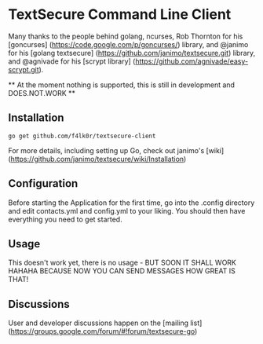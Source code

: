 # TextSecure Command Line Client

Many thanks to the people behind golang, ncurses, Rob Thornton for his [goncurses] (https://code.google.com/p/goncurses/) library, and @janimo for his [golang textsecure] (https://github.com/janimo/textsecure.git) library, and @agnivade for his [scrypt library] (https://github.com/agnivade/easy-scrypt.git).

** At the moment nothing is supported, this is still in development and DOES.NOT.WORK **

Installation
------------

    go get github.com/f4lk0r/textsecure-client

For more details, including setting up Go, check out janimo's [wiki] (https://github.com/janimo/textsecure/wiki/Installation)

Configuration
-------------

Before starting the Application for the first time, go into the .config directory and edit contacts.yml and config.yml to your liking. You should then have everything you need to get started.

Usage
-----

This doesn't work yet, there is no usage - BUT SOON IT SHALL WORK HAHAHA BECAUSE NOW YOU CAN SEND MESSAGES HOW GREAT IS THAT!

Discussions
-----------

User and developer discussions happen on the [mailing list] (https://groups.google.com/forum/#!forum/textsecure-go)

